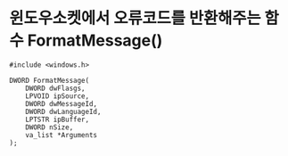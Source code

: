# 윈도우소켓에서 오류코드를 반환해주는 함수 FormatMessage() 
```
#include <windows.h>

DWORD FormatMessage(
	DWORD dwFlasgs,
	LPVOID ipSource,
	DWORD dwMessageId,
	DWORD dwLanguageId,
	LPTSTR ipBuffer,
	DWORD nSize,
	va_list *Arguments
);
```
